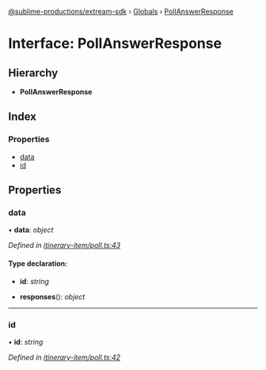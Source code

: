 [@sublime-productions/extream-sdk](../README.md) › [Globals](../globals.md) › [PollAnswerResponse](pollanswerresponse.md)

# Interface: PollAnswerResponse

## Hierarchy

* **PollAnswerResponse**

## Index

### Properties

* [data](pollanswerresponse.md#data)
* [id](pollanswerresponse.md#id)

## Properties

###  data

• **data**: *object*

*Defined in [itinerary-item/poll.ts:43](https://github.com/Extream-SaaS/ex-sdk/blob/954d97e/src/itinerary-item/poll.ts#L43)*

#### Type declaration:

* **id**: *string*

* **responses**(): *object*

___

###  id

• **id**: *string*

*Defined in [itinerary-item/poll.ts:42](https://github.com/Extream-SaaS/ex-sdk/blob/954d97e/src/itinerary-item/poll.ts#L42)*
